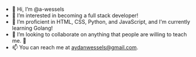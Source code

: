 - 👋 Hi, I’m @a-wessels
- 👀 I’m interested in becoming a full stack developer!
- 🌱 I’m proficient in HTML, CSS, Python, and JavaScript, and I'm currently learning Golang!
- 💞️ I’m looking to collaborate on anything that people are willing to teach me. 🙂
- 📫 You can reach me at aydanwessels@gmail.com.
